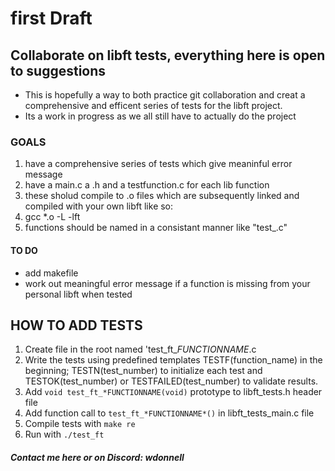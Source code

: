# first Draft
## Collaborate on libft tests, everything here is open to suggestions
* This is hopefully a way to both practice git collaboration and creat a comprehensive and efficent series of tests for the libft project.
* Its a work in progress as we all still have to actually do the project
### GOALS

1. have a comprehensive series of tests which give meaninful error message
2. have a main.c a .h and a testfunction.c for each lib function 
3. these sholud compile to .o files which are subsequently linked and compiled with your own libft like so:
4. gcc *.o -L<libftpath> -lft
5. functions should be named in a consistant manner like "test_<functionname>.c"
#### TO DO

* add makefile
* work out meaningful error message if a function is missing from your personal libft when tested

## HOW TO ADD TESTS

1. Create file in the root named 'test_ft_*FUNCTIONNAME*.c
2. Write the tests using predefined templates TESTF(function_name) in the beginning; TESTN(test_number) to initialize each test and TESTOK(test_number) or TESTFAILED(test_number) to validate results.
3. Add `void test_ft_*FUNCTIONNAME(void)` prototype to libft_tests.h header file
4. Add function call to `test_ft_*FUNCTIONNAME*()` in libft_tests_main.c file
5. Compile tests with `make re`
6. Run with `./test_ft`


##### Contact me here or on Discord: wdonnell